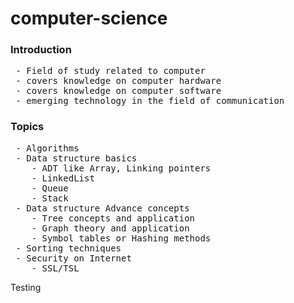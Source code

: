 # computer-science

<h3>Introduction</h3>
<pre>
 - Field of study related to computer
 - covers knowledge on computer hardware
 - covers knowledge on computer software
 - emerging technology in the field of communication
</pre>

<h3>Topics</h3>
<pre>
 - Algorithms
 - Data structure basics
    - ADT like Array, Linking pointers
	- LinkedList
	- Queue
	- Stack
 - Data structure Advance concepts
    - Tree concepts and application
	- Graph theory and application
	- Symbol tables or Hashing methods
 - Sorting techniques
 - Security on Internet
    - SSL/TSL
</pre>

Testing

